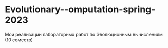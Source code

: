 # Evolutionary--omputation-spring-2023
Мои реализации лабораторных работ по Эволюционным вычислениям (10 семестр)
